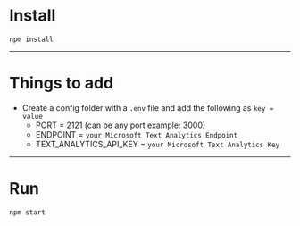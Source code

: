 # Install

`npm install`

---

# Things to add

- Create a config folder with a `.env` file and add the following as `key = value`
  - PORT = 2121 (can be any port example: 3000)
  - ENDPOINT = `your Microsoft Text Analytics Endpoint`
  - TEXT_ANALYTICS_API_KEY = `your Microsoft Text Analytics Key`

---

# Run

`npm start`
